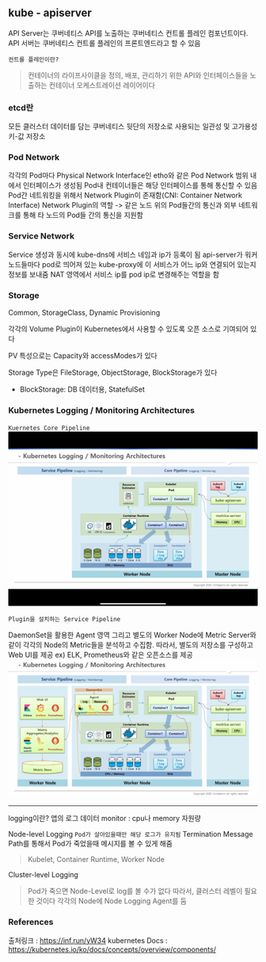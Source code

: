 ## kube - apiserver

API Server는 쿠버네티스 API를 노출하는 쿠버네티스 컨트롤 플레인 컴포넌트이다. API 서버는 쿠버네티스 컨트롤 플레인의 프론트엔드라고 할 수 있음

`컨트롤 플레인이란?`

> 컨테이너의 라이프사이클을 정의, 배포, 관리하기 위한 API와 인터페이스들을 노출하는 컨테이너 오케스트레이션 레이어이다

### etcd란

모든 클러스터 데이터를 담는 쿠버네티스 뒷단의 저장소로 사용되는 일관성 및 고가용성 키-값 저장소

### Pod Network

각각의 Pod마다 Physical Network Interface인 etho와 같은 Pod Network 범위 내에서 인터페이스가 생성됨
Pod내 컨테이너들은 해당 인터페이스를 통해 통신할 수 있음
Pod간 네트워킹을 위해서 Network Plugin이 존재함(CNI: Container Network Interface)
Network Plugin의 역할 -> 같은 노드 위의 Pod들간의 통신과 외부 네트워크를 통해 타 노드의 Pod들 간의 통신을 지원함

### Service Network

Service 생성과 동시에 kube-dns에 서비스 네임과 ip가 등록이 됨
api-server가 워커 노드들마다 pod로 띄어져 있는 kube-proxy에 이 서비스가 어느 ip와 연결되어 있는지 정보를 보내줌
NAT 영역에서 서비스 ip를 pod ip로 변경해주는 역할을 함

### Storage

Common, StorageClass, Dynamic Provisioning

각각의 Volume Plugin이 Kubernetes에서 사용할 수 있도록 오픈 소스로 기여되어 있다

PV 특성으로는 Capacity와 accessModes가 있다

Storage Type은 FileStorage, ObjectStorage, BlockStorage가 있다

- BlockStorage: DB 데이터용, StatefulSet

### Kubernetes Logging / Monitoring Architectures

`Kuernetes Core Pipeline`
![corepipeline](./picture/core-pipeline.jpeg)

`Plugin을 설치하는 Service Pipeline`

DaemonSet을 활용한 Agent 영역
그리고 별도의 Worker Node에 Metric Server와 같이 각각의 Node의 Metric들을 분석하고 수집함. 따라서, 별도의 저장소를 구성하고 Web UI를 제공
ex) ELK, Prometheus와 같은 오픈소스를 제공
![ServicePipeLine](./picture/Service-pipeline.jpeg)

---

logging이란? 앱의 로그 데이터
monitor : cpu나 memory 자원량

Node-level Logging
`Pod가 살아있을때만 해당 로그가 유지됨`
Termination Message Path를 통해서 Pod가 죽었을때 메시지를 볼 수 있게 해줌

> Kubelet, Container Runtime, Worker Node

Cluster-level Logging

> Pod가 죽으면 Node-Level로 log를 볼 수가 없다 따라서, 클러스터 레벨이 필요한 것이다
> 각각의 Node에 Node Logging Agent를 둠

### References

출처링크 : https://inf.run/yW34
kubernetes Docs : https://kubernetes.io/ko/docs/concepts/overview/components/
